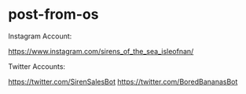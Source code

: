 # post-from-os

Instagram Account: 

https://www.instagram.com/sirens_of_the_sea_isleofnan/

Twitter Accounts: 

https://twitter.com/SirenSalesBot
https://twitter.com/BoredBananasBot
